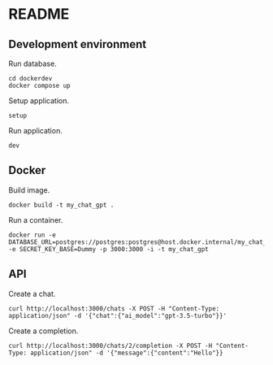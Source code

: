 # README

## Development environment
Run database.
```
cd dockerdev
docker compose up
```

Setup application.
```
setup
```

Run application.
```
dev
```

## Docker
Build image.
```
docker build -t my_chat_gpt .
```

Run a container.
```
docker run -e DATABASE_URL=postgres://postgres:postgres@host.docker.internal/my_chat_gpt_development -e SECRET_KEY_BASE=Dummy -p 3000:3000 -i -t my_chat_gpt
```

## API
Create a chat.
```
curl http://localhost:3000/chats -X POST -H "Content-Type: application/json" -d '{"chat":{"ai_model":"gpt-3.5-turbo"}}'
```

Create a completion.
```
curl http://localhost:3000/chats/2/completion -X POST -H "Content-Type: application/json" -d '{"message":{"content":"Hello"}}
```
